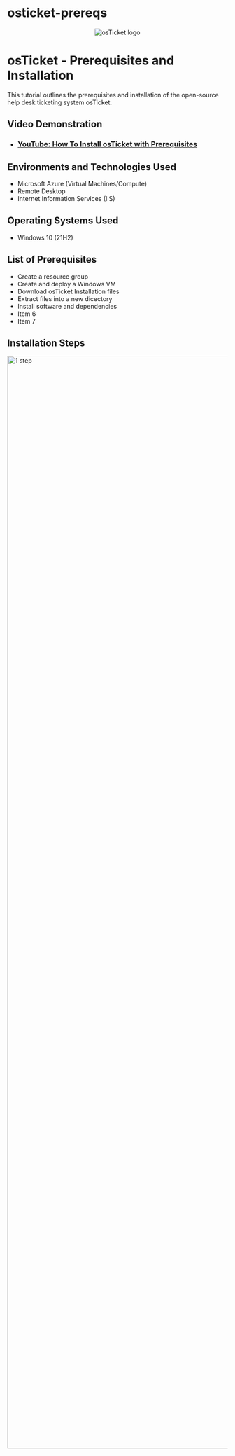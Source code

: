 # osticket-prereqs
<p align="center">
<img src="https://i.imgur.com/Clzj7Xs.png" alt="osTicket logo"/>
</p>

<h1>osTicket - Prerequisites and Installation</h1>
This tutorial outlines the prerequisites and installation of the open-source help desk ticketing system osTicket.<br />


<h2>Video Demonstration</h2>

- ### [YouTube: How To Install osTicket with Prerequisites](https://www.youtube.com)

<h2>Environments and Technologies Used</h2>

- Microsoft Azure (Virtual Machines/Compute)
- Remote Desktop
- Internet Information Services (IIS)

<h2>Operating Systems Used </h2>

- Windows 10</b> (21H2)

<h2>List of Prerequisites</h2>

- Create a resource group
- Create and deploy a Windows VM
- Download osTicket Installation files
- Extract files into a new dicectory
- Install software and dependencies
- Item 6
- Item 7

<h2>Installation Steps</h2>

<p> <img width="1435" alt="1 step" src="https://github.com/user-attachments/assets/0471d9a6-d601-44dd-8e59-b3f5f1b3eee3"
height="80%" width="80%" alt="Disk Sanitization Steps"/>
</p>
<p>
create
</p>
<br /> 
<p> <img width="1435" alt="Screen Shot 2025-04-19 at 8 07 45 PM" src="https://github.com/user-attachments/assets/0ffe058a-ce91-42ca-9c52-f8a98dbca881"height="80%" width="80%" alt="Disk Sanitization Steps"/>
</p>
<p>
step2
</p>
<br />
<p> <img width="1435" alt="Screen Shot 2025-04-19 at 8 08 52 PM" src="https://github.com/user-attachments/assets/df8677d3-96e6-4688-98d8-11c5e656977a"height="80%" width="80%" alt="Disk Sanitization Steps"/>
</p>
<p>
steps 3
</p>
<br />
<p> <img width="1435" alt="Screen Shot 2025-04-19 at 8 14 01 PM" src="https://github.com/user-attachments/assets/1b2902da-8434-45cb-a9ea-59637b27bcb8"height="80%" width="80%" alt="Disk Sanitization Steps"/>
</p>
<p>
step 4
</p>
<br />
<p> <img width="1435" alt="Screen Shot 2025-04-22 at 9 46 29 PM" src="https://github.com/user-attachments/assets/2ae3a5a5-39d5-42b8-8580-538b3626a06a"height="80%" width="80%" alt="Disk Sanitization Steps"/>
</p>
<p>
step 5
</p>
<br />
<p> <img width="1435" alt="Screen Shot 2025-04-22 at 10 10 55 PM" src="https://github.com/user-attachments/assets/583f0bcc-1208-47d9-9d02-18d844066ac4"height="80%" width="80%" alt="Disk Sanitization Steps"/>
</p>
<p>
Download
</p>
<br />
<p> <img width="1440" alt="Screen Shot 2025-04-22 at 10 14 49 PM" src="https://github.com/user-attachments/assets/fa3c9aa0-8747-4eaa-bf8a-7d2463f4a993"height="80%" width="80%" alt="Disk Sanitization Steps"/>
</p>
<p>
Extract files into a new dicectory
</p>
<br />
<p><img width="1440" alt="Screen Shot 2025-04-22 at 10 21 26 PM" src="https://github.com/user-attachments/assets/c61e055f-a487-45fe-b267-3c3b6aeef8c3"height="80%" width="80%" alt="Disk Sanitization Steps"/>
</p>
<p>
Photo of loopback before web server installation and configuration
</p>
<br />
<p><img width="1440" alt="Screen Shot 2025-04-22 at 10 27 28 PM" src="https://github.com/user-attachments/assets/365e8572-55d2-454f-b557-314d85d16e85"height="80%" width="80%" alt="Disk Sanitization Steps"/>
</p>
<p>Web server  and IIS installed and configured
</p>
<p> <img width="1435" alt="Screen Shot 2025-04-22 at 10 22 35 PM" src="https://github.com/user-attachments/assets/d14b23d9-80b4-447f-8d29-8af52385f21c"height="80%" width="80%" alt="Disk Sanitization Steps"/>
</p>

<p> <img width="1440" alt="Screen Shot 2025-04-22 at 10 27 10 PM" src="https://github.com/user-attachments/assets/d7125583-1cf6-4d4f-93fb-66190dfc1144"height="80%" width="80%" alt="Disk Sanitization Steps"/>
</p>
<br />
<p> <img width="1435" alt="Screen Shot 2025-04-22 at 10 51 15 PM" src="https://github.com/user-attachments/assets/e820d12d-7079-4c48-8d87-d7bc98b53f16"height="80%" width="80%" alt="Disk Sanitization Steps"/>
</p>
<p>
Photo of loopback with web server installed and configured
</p>
<p><img width="1435" alt="Screen Shot 2025-04-23 at 3 44 22 PM" src="https://github.com/user-attachments/assets/8eb8e6a1-e7cf-4d14-a677-607f98432f9a"height="80%" width="80%" alt="Disk Sanitization Steps"/>
</p>
<p><img width="1435" alt="Screen Shot 2025-04-22 at 10 57 16 PM" src="https://github.com/user-attachments/assets/0e5e5bab-ea96-4e03-9b8f-b1e700854791"height="80%" width="80%" alt="Disk Sanitization Steps"/>
</p>
<p>
Here I added a little personalization to the web page with a marquee and welcome note.
</p>
<br />
<p> <img width="1435" alt="Screen Shot 2025-04-22 at 11 00 07 PM" src="https://github.com/user-attachments/assets/2d5de63a-220b-4670-a953-fab3836325d9"height="80%" width="80%" alt="Disk Sanitization Steps"/>
</p>
<p>
Installation of software and other dependencies
</p>
<p> <img width="1435" alt="Screen Shot 2025-04-22 at 11 00 25 PM" src="https://github.com/user-attachments/assets/2d8840dd-56b6-4186-8b1a-af08c46a5714"height="80%" width="80%" alt="Disk Sanitization Steps"/>
</p>
<p> <img width="1435" alt="Screen Shot 2025-04-22 at 11 01 56 PM" src="https://github.com/user-attachments/assets/b9fa5281-2f11-4af9-b010-a438daec2972"height="80%" width="80%" alt="Disk Sanitization Steps"/>
</p>
<p> <img width="1435" alt="Screen Shot 2025-04-22 at 11 10 27 PM" src="https://github.com/user-attachments/assets/dd28bd1d-6716-4f7c-b1d3-a774b9e06134"height="80%" width="80%" alt="Disk Sanitization Steps"/>
</p>

<br />
<p> * <img width="1435" alt="Screen Shot 2025-04-22 at 11 11 48 PM" src="https://github.com/user-attachments/assets/6e82a6a3-3405-4efa-95a9-11e53023f2b6"height="80%" width="80%" alt="Disk Sanitization Steps"/>
</p>
<p>
Created a new PHP directory on C/ drive and extracted the PHP management files into the new directory
</p>
<br />

<p><img width="1435" alt="Screen Shot 2025-04-22 at 11 13 22 PM" src="https://github.com/user-attachments/assets/41e08c44-6b16-4164-80a2-8cf8947b0b1d"height="80%" width="80%" alt="Disk Sanitization Steps"/>
  <img width="1435" alt="Screen Shot 2025-04-22 at 11 14 07 PM" src="https://github.com/user-attachments/assets/4f5bafde-c85c-464e-82cf-f045a87f3336" />
</p>

<p>
Installation of MySQL and HediSql
</p>
<br /> 

<p> * <img width="1435" alt="Screen Shot 2025-04-22 at 11 11 48 PM" src="https://github.com/user-attachments/assets/6e82a6a3-3405-4efa-95a9-11e53023f2b6"height="80%" width="80%" alt="Disk Sanitization Steps"/>
</p>
<p>
Created a new PHP directory on C/ drive and extracted the PHP management files into the new directory
</p>
<br /><p> * <img width="1435" alt="Screen Shot 2025-04-22 at 11 11 48 PM" src="https://github.com/user-attachments/assets/6e82a6a3-3405-4efa-95a9-11e53023f2b6"height="80%" width="80%" alt="Disk Sanitization Steps"/>
</p>
<p>
Created a new PHP directory on C/ drive and extracted the PHP management files into the new directory
</p>
<br /><p> * <img width="1435" alt="Screen Shot 2025-04-22 at 11 11 48 PM" src="https://github.com/user-attachments/assets/6e82a6a3-3405-4efa-95a9-11e53023f2b6"height="80%" width="80%" alt="Disk Sanitization Steps"/>
</p>
<p>
Created a new PHP directory on C/ drive and extracted the PHP management files into the new directory
</p>
<br /><p> * <img width="1435" alt="Screen Shot 2025-04-22 at 11 11 48 PM" src="https://github.com/user-attachments/assets/6e82a6a3-3405-4efa-95a9-11e53023f2b6"height="80%" width="80%" alt="Disk Sanitization Steps"/>
</p>
<p>
Created a new PHP directory on C/ drive and extracted the PHP management files into the new directory
</p>
<br /><p> * <img width="1435" alt="Screen Shot 2025-04-22 at 11 11 48 PM" src="https://github.com/user-attachments/assets/6e82a6a3-3405-4efa-95a9-11e53023f2b6"height="80%" width="80%" alt="Disk Sanitization Steps"/>
</p>
<p>
Created a new PHP directory on C/ drive and extracted the PHP management files into the new directory
</p>
<br /><p> * <img width="1435" alt="Screen Shot 2025-04-22 at 11 11 48 PM" src="https://github.com/user-attachments/assets/6e82a6a3-3405-4efa-95a9-11e53023f2b6"height="80%" width="80%" alt="Disk Sanitization Steps"/>
</p>
<p>
Created a new PHP directory on C/ drive and extracted the PHP management files into the new directory
</p>
<br /><p> * <img width="1435" alt="Screen Shot 2025-04-22 at 11 11 48 PM" src="https://github.com/user-attachments/assets/6e82a6a3-3405-4efa-95a9-11e53023f2b6"height="80%" width="80%" alt="Disk Sanitization Steps"/>
</p>
<p>
Created a new PHP directory on C/ drive and extracted the PHP management files into the new directory
</p>
<br /><p> * <img width="1435" alt="Screen Shot 2025-04-22 at 11 11 48 PM" src="https://github.com/user-attachments/assets/6e82a6a3-3405-4efa-95a9-11e53023f2b6"height="80%" width="80%" alt="Disk Sanitization Steps"/>
</p>
<p>
Created a new PHP directory on C/ drive and extracted the PHP management files into the new directory
</p>
<br /><p> * <img width="1435" alt="Screen Shot 2025-04-22 at 11 11 48 PM" src="https://github.com/user-attachments/assets/6e82a6a3-3405-4efa-95a9-11e53023f2b6"height="80%" width="80%" alt="Disk Sanitization Steps"/>
</p>
<p>
Created a new PHP directory on C/ drive and extracted the PHP management files into the new directory
</p>
<br /><p> * <img width="1435" alt="Screen Shot 2025-04-22 at 11 11 48 PM" src="https://github.com/user-attachments/assets/6e82a6a3-3405-4efa-95a9-11e53023f2b6"height="80%" width="80%" alt="Disk Sanitization Steps"/>
</p>
<p>
Created a new PHP directory on C/ drive and extracted the PHP management files into the new directory
</p>
<br />
<p>
<img src="https://i.imgur.com/DJmEXEB.png" height="80%" width="80%" alt="Disk Sanitization Steps"/>
</p>
<p>
Lorem ipsum dolor sit amet, consectetur adipiscing elit, sed do eiusmod tempor incididunt ut labore et dolore magna aliqua. Ut enim ad minim veniam, quis nostrud exercitation ullamco laboris nisi ut aliquip ex ea commodo consequat. Duis aute irure dolor in reprehenderit in voluptate velit esse cillum dolore eu fugiat nulla pariatur.
</p>
<br />

<p>
<img src="https://i.imgur.com/DJmEXEB.png" height="80%" width="80%" alt="Disk Sanitization Steps"/>
</p>
<p>
Lorem ipsum dolor sit amet, consectetur adipiscing elit, sed do eiusmod tempor incididunt ut labore et dolore magna aliqua. Ut enim ad minim veniam, quis nostrud exercitation ullamco laboris nisi ut aliquip ex ea commodo consequat. Duis aute irure dolor in reprehenderit in voluptate velit esse cillum dolore eu fugiat nulla pariatur.
</p>
<br /> 
